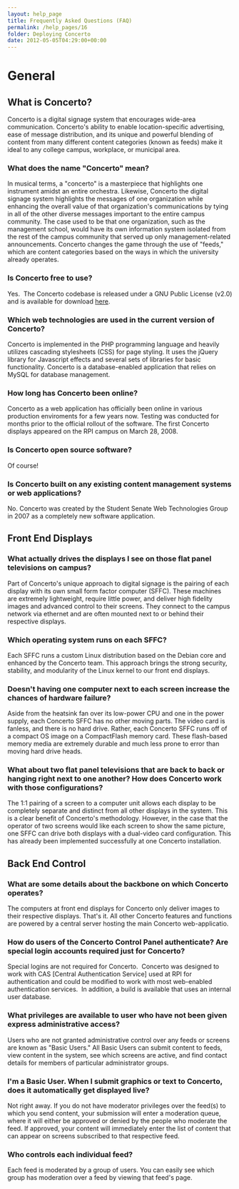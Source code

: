 ```yaml
---
layout: help_page
title: Frequently Asked Questions (FAQ)
permalink: /help_pages/16
folder: Deploying Concerto
date: 2012-05-05T04:29:00+00:00
---
```


# General

## What is Concerto?

Concerto is a digital signage system that encourages wide-area communication. Concerto's ability to enable location-specific advertising, ease of message distribution, and its unique and powerful blending of content from many different content categories (known as feeds) make it ideal to any college campus, workplace, or municipal area.

### What does the name "Concerto" mean?

In musical terms, a "concerto" is a masterpiece that highlights one instrument amidst an entire orchestra. Likewise, Concerto the digital signage system highlights the messages of one organization while enhancing the overall value of that organization's communications by tying in all of the other diverse messages important to the entire campus community. The case used to be that one organization, such as the management school, would have its own information system isolated from the rest of the campus community that served up only management-related announcements. Concerto changes the game through the use of "feeds," which are content categories based on the ways in which the university already operates.

### Is Concerto free to use?

Yes.  The Concerto codebase is released under a GNU Public License (v2.0) and is available for download [here](/deploy).

### Which web technologies are used in the current version of Concerto?

Concerto is implemented in the PHP programming language and heavily utilizes cascading stylesheets (CSS) for page styling. It uses the jQuery library for Javascript effects and several sets of libraries for basic functionality. Concerto is a database-enabled application that relies on MySQL for database management.

### How long has Concerto been online?

Concerto as a web application has officially been online in various production enviroments for a few years now. Testing was conducted for months prior to the official rollout of the software. The first Concerto displays appeared on the RPI campus on March 28, 2008.

### Is Concerto open source software?

Of course!

### Is Concerto built on any existing content management systems or web applications?

No. Concerto was created by the Student Senate Web Technologies Group in 2007 as a completely new software application.

## Front End Displays

### What actually drives the displays I see on those flat panel televisions on campus?

Part of Concerto's unique approach to digital signage is the pairing of each display with its own small form factor computer (SFFC). These machines are extremely lightweight, require little power, and deliver high fidelity images and advanced control to their screens. They connect to the campus network via ethernet and are often mounted next to or behind their respective displays.

### Which operating system runs on each SFFC?

Each SFFC runs a custom Linux distribution based on the Debian core and enhanced by the Concerto team. This approach brings the strong security, stability, and modularity of the Linux kernel to our front end displays.

### Doesn't having one computer next to each screen increase the chances of hardware failure?

Aside from the heatsink fan over its low-power CPU and one in the power supply, each Concerto SFFC has no other moving parts. The video card is fanless, and there is no hard drive. Rather, each Concerto SFFC runs off of a compact OS image on a CompactFlash memory card. These flash-based memory media are extremely durable and much less prone to error than moving hard drive heads.

### What about two flat panel televisions that are back to back or hanging right next to one another? How does Concerto work with those configurations?

The 1:1 pairing of a screen to a computer unit allows each display to be completely separate and distinct from all other displays in the system. This is a clear benefit of Concerto's methodology. However, in the case that the operator of two screens would like each screen to show the same picture, one SFFC can drive both displays with a dual-video card configuration. This has already been implemented successfully at one Concerto installation.

## Back End Control

### What are some details about the backbone on which Concerto operates?

The computers at front end displays for Concerto only deliver images to their respective displays. That's it. All other Concerto features and functions are powered by a central server hosting the main Concerto web-applicatio.

### How do users of the Concerto Control Panel authenticate? Are special login accounts required just for Concerto?

Special logins are not required for Concerto.  Concerto was designed to work with CAS [Central Authentication Service] used at RPI for authentication and could be modified to work with most web-enabled authentication services.  In addition, a build is available that uses an internal user database.

### What privileges are available to user who have not been given express administrative access?

Users who are not granted administrative control over any feeds or screens are known as "Basic Users." All Basic Users can submit content to feeds, view content in the system, see which screens are active, and find contact details for members of particular administrator groups.

### I'm a Basic User. When I submit graphics or text to Concerto, does it automatically get displayed live?

Not right away. If you do not have moderator privileges over the feed(s) to which you send content, your submission will enter a moderation queue, where it will either be approved or denied by the people who moderate the feed. If approved, your content will immediately enter the list of content that can appear on screens subscribed to that respective feed.

### Who controls each individual feed?

Each feed is moderated by a group of users. You can easily see which group has moderation over a feed by viewing that feed's page.